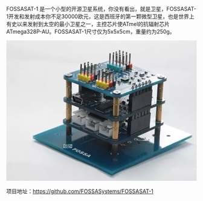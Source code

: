 FOSSASAT-1 是一个小型的开源卫星系统，你没有看出，就是卫星，FOSSASAT-1开发和发射成本你不足30000欧元，这是西班牙的第一颗微型卫星，也是世界上有史以来发射到太空的最小卫星之一，主控芯片使ATmel的抗辐射芯片ATmega328P-AU。FOSSASAT-1尺寸仅为5x5x5cm，重量约为250g。



![](../images/FOSSASAT-1.jpg)





项目地址：https://github.com/FOSSASystems/FOSSASAT-1